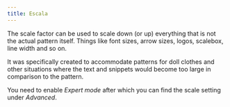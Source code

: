 ```yaml
---
title: Escala
---
```


The scale factor can be used to scale down (or up) everything that is not the actual pattern itself. Things like font sizes, arrow sizes, logos, scalebox, line width and so on.

It was specifically created to accommodate patterns for doll clothes and other situations where the text and snippets would become too large in comparison to the pattern.

You need to enable _Expert mode_ after which you can find the scale setting under _Advanced_.
